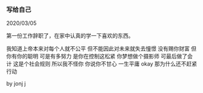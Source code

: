 
### 写给自己

2020/03/05 

第一份工作辞职了，在家中认真的学一下喜欢的东西。
		   
我知道上帝本来对每个人就不公平
但不能因此对未来就失去憧憬
没有赐你财富 但你有你的聪明
可是有多努力 是你在控制这松紧
你梦想做个摄影师 可最后做了会计
这是个社会规则 所以我不怪你
你说你不甘心 一生平庸
okay 那为什么还不赶紧行动

by jonj j